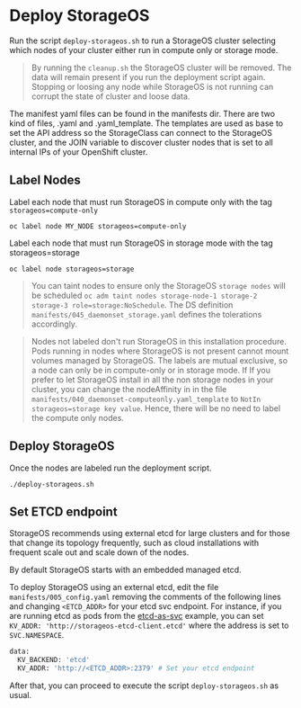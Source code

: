 # Deploy StorageOS

Run the script `deploy-storageos.sh` to run a StorageOS cluster selecting which nodes of your cluster either run in compute only or storage mode.

> By running the `cleanup.sh` the StorageOS cluster will be removed. The data will remain present if you run the deployment script again. Stopping or loosing any node
while StorageOS is not running can corrupt the state of cluster and loose data. 

The manifest yaml files can be found in the manifests dir. There are two kind of files, .yaml and .yaml_template. The templates are used as base to set the API address 
so the StorageClass can connect to the StorageOS cluster, and the JOIN variable to discover cluster nodes that is set to all internal IPs of your OpenShift cluster.

## Label Nodes

Label each node that must run StorageOS in compute only with the tag `storageos=compute-only`

```
oc label node MY_NODE storageos=compute-only 
```

Label each node that must run StorageOS in storage mode with the tag storageos=storage

```
oc label node storageos=storage
```

> You can taint nodes to ensure only the StorageOS `storage nodes` will be
> scheduled `oc adm taint nodes storage-node-1 storage-2 storage-3 role=storage:NoSchedule`.
> The DS definition `manifests/045_daemonset_storage.yaml` defines the tolerations
> accordingly.

> Nodes not labeled don't run StorageOS in this installation procedure. Pods running in nodes where StorageOS is not present cannot mount volumes managed by StorageOS. The labels are mutual exclusive, so a node can only be in compute-only or in storage mode. If If you prefer to let StorageOS install in all the non storage nodes in your cluster, you can change the nodeAffinity in in the file `manifests/040_daemonset-computeonly.yaml_template` to `NotIn storageos=storage key value`. Hence, there will be no need to label the compute only nodes.

## Deploy StorageOS

Once the nodes are labeled run the deployment script.

```
./deploy-storageos.sh
```

## Set ETCD endpoint

StorageOS recommends using external etcd for large clusters and for those that change its topology
frequently, such as cloud installations with frequent scale out and scale down of the nodes.

By default StorageOS starts with an embedded managed etcd.

To deploy StorageOS using an external etcd, edit the file `manifests/005_config.yaml` removing the
comments of the following lines and changing `<ETCD_ADDR>` for your etcd svc endpoint. For instance,
if you are  running etcd as pods from the
[etcd-as-svc](https://github.com/storageos/deploy/tree/master/k8s/deploy-storageos/etcd-as-svc)
example, you can set `KV_ADDR: 'http://storageos-etcd-client.etcd'` where the address is set to
`SVC.NAMESPACE`.

```bash
data:
  KV_BACKEND: 'etcd'
  KV_ADDR: 'http://<ETCD_ADDR>:2379' # Set your etcd endpoint
```

After that, you can proceed to execute the script `deploy-storageos.sh` as usual.
